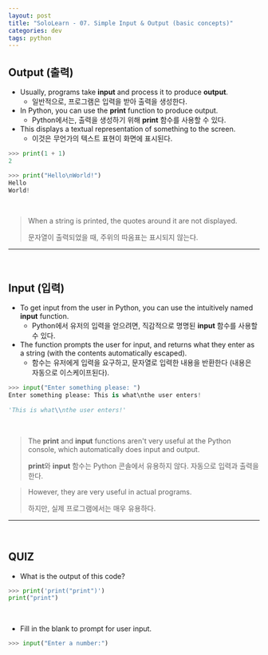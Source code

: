 ```yaml
---
layout: post
title: "SoloLearn - 07. Simple Input & Output (basic concepts)"
categories: dev
tags: python
---
```


## Output (출력)

- Usually, programs take **input** and process it to produce **output**.
  - 일반적으로, 프로그램은 입력을 받아 출력을 생성한다.
- In Python, you can use the **print** function to produce output.
  - Python에서는, 출력을 생성하기 위해 **print** 함수를 사용할 수 있다.
- This displays a textual representation of something to the screen.
  - 이것은 무언가의 텍스트 표현이 화면에 표시된다.

```python
>>> print(1 + 1)
2

>>> print("Hello\nWorld!")
Hello
World!
```

<br>

> When a string is printed, the quotes around it are not displayed.
>
> 문자열이 출력되었을 때, 주위의 따옴표는 표시되지 않는다.

------

<br>

## Input (입력)

- To get input from the user in Python, you can use the intuitively named **input** function.
  - Python에서 유저의 입력을 얻으려면, 직감적으로 명명된 **input** 함수를 사용할 수 있다.
- The function prompts the user for input, and returns what they enter as a string (with the contents automatically escaped).
  - 함수는 유저에게 입력을 요구하고, 문자열로 입력한 내용을 반환한다 (내용은 자동으로 이스케이프된다).

```python
>>> input("Enter something please: ")
Enter something please: This is what\nthe user enters!
   
'This is what\\nthe user enters!'
```

<br>

> The **print** and **input** functions aren't very useful at the Python console, which automatically does input and output.
>
> **print**와 **input** 함수는 Python 콘솔에서 유용하지 않다. 자동으로 입력과 출력을 한다.

> However, they are very useful in actual programs.
>
> 하지만, 실제 프로그램에서는 매우 유용하다.

------

<br>

## QUIZ

- What is the output of this code?

```python
>>> print('print("print")')
print("print")
```

<br>

- Fill in the blank to prompt for user input.

```python
>>> input("Enter a number:")
```

<br>
